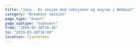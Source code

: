 ```yaml
---
title: "Java - En sesjon med leksjoner og angrep i WebGoat"
category: "Breakout session"
page_type: "event"
page_subtype: "subevent"
from: "2019-03-30T10:30"
to: "2019-03-30T16:00"
location: Tjuvholmen
---
```

